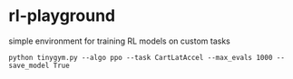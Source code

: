 # rl-playground

simple environment for training RL models on custom tasks

`python tinygym.py --algo ppo --task CartLatAccel --max_evals 1000 --save_model True`
